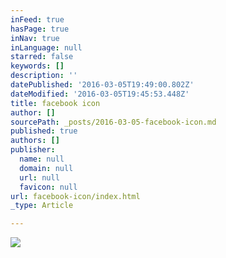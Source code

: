 ```yaml
---
inFeed: true
hasPage: true
inNav: true
inLanguage: null
starred: false
keywords: []
description: ''
datePublished: '2016-03-05T19:49:00.802Z'
dateModified: '2016-03-05T19:45:53.448Z'
title: facebook icon
author: []
sourcePath: _posts/2016-03-05-facebook-icon.md
published: true
authors: []
publisher:
  name: null
  domain: null
  url: null
  favicon: null
url: facebook-icon/index.html
_type: Article

---
```

![](https://s3-us-west-2.amazonaws.com/the-grid-img/p/2cc88482cf8c6e025e1807ae4d9813ce7632f920.png)